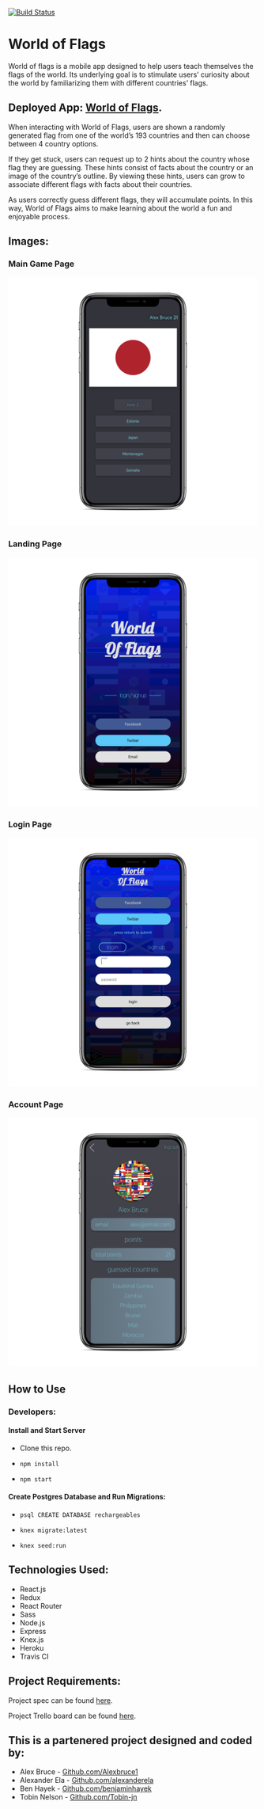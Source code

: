 [![Build Status](https://travis-ci.org/alexanderela/cross_pollination_frontend.svg?branch=master)](https://travis-ci.org/alexanderela/cross_pollination_frontend)

# World of Flags
World of flags is a mobile app designed to help users teach themselves the flags of the world.  Its underlying goal is to stimulate users’ curiosity about the world by familiarizing them  with different countries’ flags.
## Deployed App: [World of Flags](https://world-of-flags.herokuapp.com/).

When interacting with World of Flags, users are shown  a randomly generated  flag from one of the world’s 193 countries and then can choose between 4 country options.

If they get stuck, users can request up to 2 hints about the country whose flag they are guessing.  These hints consist of facts about the country or an image of the country’s outline.  By viewing these hints, users can grow to associate different flags with facts about their countries.

As users correctly guess different flags, they will accumulate points.  In this way, World of Flags aims to make learning about the world a fun and enjoyable process.

## Images:
### Main Game Page
![Main Game Page image](./src/images/app/main.png "Main Game Page")

### Landing Page
![Landing Page image](./src/images/app/landing.png "Landing Page")

### Login Page
![Login Page image](./src/images/app/login.png "Login Page")

### Account Page
![Account Page image](./src/images/app/account.png "Account Page")

## How to Use

### Developers:
#### Install and Start Server
* Clone this repo.

* `npm install`

* `npm start`

#### Create Postgres Database and Run Migrations:
* `psql CREATE DATABASE rechargeables`

* `knex migrate:latest`

* `knex seed:run`

## Technologies Used:
- React.js
- Redux
- React Router
- Sass
- Node.js
- Express
- Knex.js
- Heroku
- Travis CI

## Project Requirements:
Project spec can be found [here](http://frontend.turing.io/projects/capstone.html).

Project Trello board can be found [here](https://trello.com/b/ppUdNp6Q/cross-pollination-fe).


## This is a partenered project designed and coded by: 
* Alex Bruce - [Github.com/Alexbruce1](https://github.com/Alexbruce1)
* Alexander Ela - [Github.com/alexanderela](https://github.com/alexanderela)
* Ben Hayek - [Github.com/benjaminhayek](https://github.com/benjaminhayek)
* Tobin Nelson - [Github.com/Tobin-jn](https://github.com/Tobin-jn)
